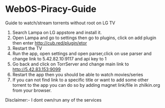 # WebOS-Piracy-Guide
Guide to watch/stream torrents without root on LG TV

1. Search Lampa on LG appstore and install it.
2. Open Lampa and go to settings then go to plugins, click on add plugin then enter http://cub.red/plugin/etor
3. Restart the TV
4. Run the app, open settings and open parser,click on use parser and change link to 5.42.82.10:9117 and api key to 1
5. Go back and click on TorrServer and change main link to http://5.42.83.153:9099
6. Restart the app then you should be able to watch movies/series
7. If you can not find link to a specific title or want to add some other torrent to the app you  can do so by adding magnet link/file in zhilkin.org from your browser.



Disclaimer:- I dont own/run any of the services
